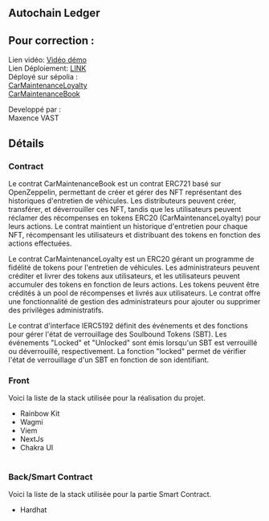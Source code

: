 ## Autochain Ledger

## Pour correction :

Lien vidéo: [Vidéo démo  ]() <br/>
Lien Déploiement: [LINK  ]() <br/>
Déployé sur sépolia : <br/>
[CarMaintenanceLoyalty](https://sepolia.etherscan.io/address/0xa9dFFD8e576ea282821e762066df53ee71d3e411#code)<br/>
[CarMaintenanceBook](https://sepolia.etherscan.io/address/0x1DfaaaEc2A1d7bD7759BBB7E726263F061F7eaF4)

Developpé par :  
Maxence VAST

## Détails

### Contract
Le contrat CarMaintenanceBook est un contrat ERC721 basé sur OpenZeppelin, permettant de créer et gérer des NFT représentant des historiques d'entretien de véhicules. Les distributeurs peuvent créer, transférer, et déverrouiller ces NFT, tandis que les utilisateurs peuvent réclamer des récompenses en tokens ERC20 (CarMaintenanceLoyalty) pour leurs actions. Le contrat maintient un historique d'entretien pour chaque NFT, récompensant les utilisateurs et distribuant des tokens en fonction des actions effectuées.

Le contrat CarMaintenanceLoyalty est un ERC20 gérant un programme de fidélité de tokens pour l'entretien de véhicules. Les administrateurs peuvent créditer et livrer des tokens aux utilisateurs, et les utilisateurs peuvent accumuler des tokens en fonction de leurs actions. Les tokens peuvent être crédités à un pool de récompenses et livrés aux utilisateurs. Le contrat offre une fonctionnalité de gestion des administrateurs pour ajouter ou supprimer des privilèges administratifs.

Le contrat d'interface IERC5192 définit des événements et des fonctions pour gérer l'état de verrouillage des Soulbound Tokens (SBT). Les événements "Locked" et "Unlocked" sont émis lorsqu'un SBT est verrouillé ou déverrouillé, respectivement. La fonction "locked" permet de vérifier l'état de verrouillage d'un SBT en fonction de son identifiant.

### Front
Voici la liste de la stack utilisée pour la réalisation du projet.
- Rainbow Kit
- Wagmi
- Viem
- NextJs
- Chakra UI
  <br/><br/>

### Back/Smart Contract
Voici la liste de la stack utilisée pour la partie Smart Contract.
- Hardhat
